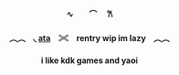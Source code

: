 ####  <p align="center">∿　　⌒　      𐙚
####  <p align="center">︵︵ ⠀◟ [ata](https://valkyrie.atabook.org)　𓏵　rentry wip im lazy ⠀︵︵
####  <p align="center"> i like kdk games and yaoi
